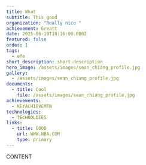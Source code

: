 ```yaml
---
title: What
subtitle: This good
organization: "Really nice "
achievement: Greatt
date: 2025-06-19T18:16:00.000Z
featured: false
order: 1
tags:
  - efe
short_description: short description
hero_image: /assets/images/sean_chiang_profile.jpg
gallery:
  - /assets/images/sean_chiang_profile.jpg
documents:
  - title: Cool
    file: /assets/images/sean_chiang_profile.jpg
achievements:
  - KEYACHIEVEMTN
technologies:
  - TECHNOLOIES
links:
  - title: GOOD
    url: WWW.NBA.COM
    type: primary
---
```

CONTENT
